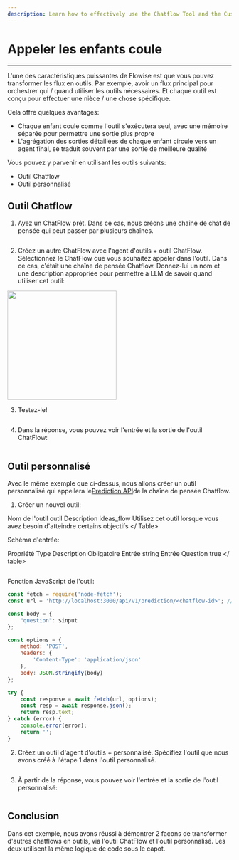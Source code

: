 ```yaml
---
description: Learn how to effectively use the Chatflow Tool and the Custom Tool
---
```


# Appeler les enfants coule

***

L'une des caractéristiques puissantes de Flowise est que vous pouvez transformer les flux en outils. Par exemple, avoir un flux principal pour orchestrer qui / quand utiliser les outils nécessaires. Et chaque outil est conçu pour effectuer une nièce / une chose spécifique.

Cela offre quelques avantages:

* Chaque enfant coule comme l'outil s'exécutera seul, avec une mémoire séparée pour permettre une sortie plus propre
* L'agrégation des sorties détaillées de chaque enfant circule vers un agent final, se traduit souvent par une sortie de meilleure qualité

Vous pouvez y parvenir en utilisant les outils suivants:

* Outil Chatflow
* Outil personnalisé

## Outil Chatflow

1. Ayez un ChatFlow prêt. Dans ce cas, nous créons une chaîne de chat de pensée qui peut passer par plusieurs chaînes.

<gigne> <img src = "../. GitBook / Assets / Image (169) .png" alt = ""> <Figcaption> </gigcaption> </gigust>

2. Créez un autre ChatFlow avec l'agent d'outils + outil ChatFlow. Sélectionnez le ChatFlow que vous souhaitez appeler dans l'outil. Dans ce cas, c'était une chaîne de pensée Chatflow. Donnez-lui un nom et une description appropriée pour permettre à LLM de savoir quand utiliser cet outil:

<gigne> <img src = "../. GitBook / Assets / Image (35) .png" alt = "" width = "245"> <figcaption> </gigcaption> </gigust>

3. Testez-le!

<gigne> <img src = "../. GitBook / Assets / Image (168) .png" alt = ""> <Figcaption> </gigcaption> </gigne>

4. Dans la réponse, vous pouvez voir l'entrée et la sortie de l'outil ChatFlow:

<gigne> <img src = "../. GitBook / Assets / Image (170) .png" alt = ""> <Figcaption> </gigcaption> </gigust>

## Outil personnalisé

Avec le même exemple que ci-dessus, nous allons créer un outil personnalisé qui appellera le[Prediction API](broken-reference)de la chaîne de pensée Chatflow.

1. Créer un nouvel outil:

<Bile> <Thead> <Tr> <th width = "180"> Nom de l'outil </th> <th> outil Description </th> </tr> </thead> <tbody> <tr> <td> ideas_flow </td> <td> Utilisez cet outil lorsque vous avez besoin d'atteindre certains objectifs </td> </tr> </tbody> </ Table>

Schéma d'entrée:

<Bile> <THEAD> <TR> <TH> Propriété </th> <th> Type </th> <th> Description </th> <th data-type = "Checkbox"> Obligatoire </th> </tr> </thead> <tdbody> <tr> <td> Entrée </td> <td> string </td> <td> Entrée Question </td> <td> true </td> </tr> </tbody> </ table>

<gigne> <img src = "../. GitBook / Assets / Image (95) (1) .png" alt = ""> <Figcaption> </gigcaption> </gigust>

Fonction JavaScript de l'outil:

```javascript
const fetch = require('node-fetch');
const url = 'http://localhost:3000/api/v1/prediction/<chatflow-id>'; // replace with specific chatflow id

const body = {
	"question": $input
};

const options = {
	method: 'POST',
	headers: {
		'Content-Type': 'application/json'
	},
	body: JSON.stringify(body)
};

try {
	const response = await fetch(url, options);
	const resp = await response.json();
	return resp.text;
} catch (error) {
	console.error(error);
	return '';
}
```

2. Créez un outil d'agent d'outils + personnalisé. Spécifiez l'outil que nous avons créé à l'étape 1 dans l'outil personnalisé.

<gigne> <img src = "../. GitBook / Assets / Image (97) .png" alt = ""> <Figcaption> </gigcaption> </gigust>

3. À partir de la réponse, vous pouvez voir l'entrée et la sortie de l'outil personnalisé:

<gigne> <img src = "../. GitBook / Assets / Image (99) .png" alt = ""> <Figcaption> </gigcaption> </gigust>

## Conclusion

Dans cet exemple, nous avons réussi à démontrer 2 façons de transformer d'autres chatflows en outils, via l'outil ChatFlow et l'outil personnalisé. Les deux utilisent la même logique de code sous le capot.
